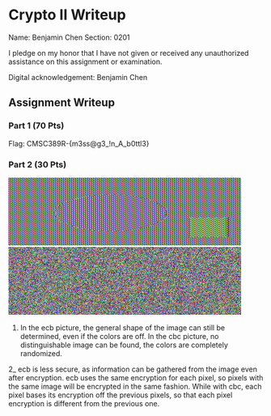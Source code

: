 # Crypto II Writeup

Name: Benjamin Chen
Section: 0201

I pledge on my honor that I have not given or received any unauthorized
assistance on this assignment or examination.

Digital acknowledgement: Benjamin Chen

## Assignment Writeup

### Part 1 (70 Pts)

Flag: CMSC389R-{m3ss@g3_!n_A_b0ttl3}


### Part 2 (30 Pts)

![ecb](ecb.bmp)
![cbc](cbc.bmp)

1) In the ecb picture, the general shape of the image can still be determined, even if the colors are off.  In the cbc picture, no distinguishable image can be found, the colors are completely randomized.

2_ ecb is less secure, as information can be gathered from the image even after encryption.  ecb uses the same encryption for each pixel, so pixels with the same image will be encrypted in the same fashion. While with cbc, each pixel bases its encryption off the previous pixels, so that each pixel encryption is different from the previous one.
